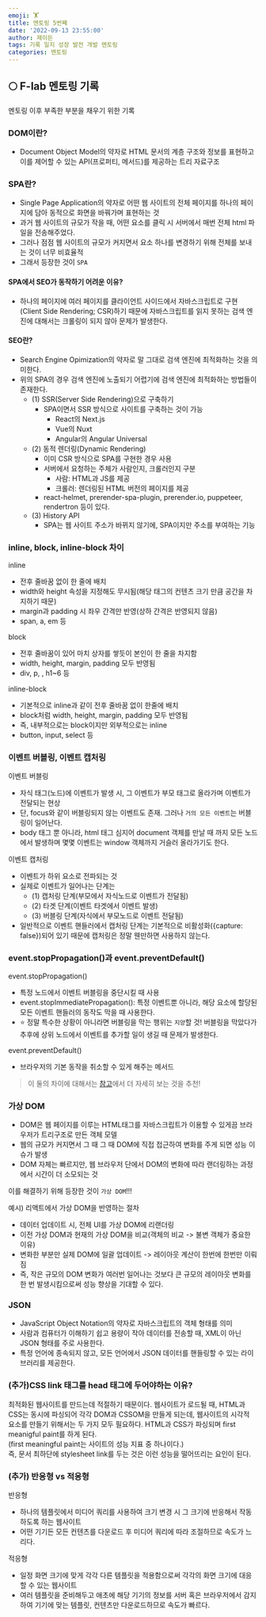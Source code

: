 ```yaml
---
emoji: 🏋️
title: 멘토링 5번째
date: '2022-09-13 23:55:00'
author: 제이든
tags: 기록 일지 성장 발전 개발 멘토링
categories: 멘토링
---
```


## 🌕 F-lab 멘토링 기록

멘토링 이후 부족한 부분을 채우기 위한 기록

### DOM이란?

- Document Object Model의 약자로 HTML 문서의 계층 구조와 정보를 표현하고 이를 제어할 수 있는 API(프로퍼티, 메서드)를 제공하는 트리 자료구조

### SPA란?

- Single Page Application의 약자로 어떤 웹 사이트의 전체 페이지를 하나의 페이지에 담아 동적으로 화면을 바꿔가며 표현하는 것
- 과거 웹 사이트의 규모가 작을 때, 어떤 요소를 클릭 시 서버에서 매번 전체 html 파일을 전송해주었다.
- 그러나 점점 웹 사이트의 규모가 커지면서 요소 하나를 변경하기 위해 전체를 보내는 것이 너무 비효율적
- 그래서 등장한 것이 `SPA`

#### SPA에서 SEO가 동작하기 어려운 이유?

- 하나의 페이지에 여러 페이지를 클라이언트 사이드에서 자바스크립트로 구현(Client Side Rendering; CSR)하기 때문에 자바스크립트를 읽지 못하는 검색 엔진에 대해서는 크롤링이 되지 않아 문제가 발생한다.

#### SEO란?

- Search Engine Opimization의 약자로 말 그대로 검색 엔진에 최적화하는 것을 의미한다.
- 위의 SPA의 경우 검색 엔진에 노출되기 어렵기에 검색 엔진에 최적화하는 방법들이 존재한다.
  - (1) SSR(Server Side Rendering)으로 구축하기
    - SPA이면서 SSR 방식으로 사이트를 구축하는 것이 가능
      - React의 Next.js
      - Vue의 Nuxt
      - Angular의 Angular Universal
  - (2) 동적 렌더링(Dynamic Rendering)
    - 이미 CSR 방식으로 SPA를 구현한 경우 사용
    - 서버에서 요청하는 주체가 사람인지, 크롤러인지 구분
      - 사람: HTML과 JS를 제공
      - 크롤러: 렌더링된 HTML 버전의 페이지를 제공
    - react-helmet, prerender-spa-plugin, prerender.io, puppeteer, rendertron 등이 있다.
  - (3) History API
    - SPA는 웹 사이트 주소가 바뀌지 않기에, SPA이지만 주소를 부여하는 기능

### inline, block, inline-block 차이

inline

- 전후 줄바꿈 없이 한 줄에 배치
- width와 height 속성을 지정해도 무시됨(해당 태그의 컨텐츠 크기 만큼 공간을 차지하기 때문)
- margin과 padding 시 좌우 간격만 반영(상하 간격은 반영되지 않음)
- span, a, em 등

block

- 전후 줄바꿈이 있어 마치 상자를 쌓듯이 본인이 한 줄을 차지함
- width, height, margin, padding 모두 반영됨
- div, p, , h1~6 등

inline-block

- 기본적으로 inline과 같이 전후 줄바꿈 없이 한줄에 배치
- block처럼 width, height, margin, padding 모두 반영됨
- 즉, 내부적으로는 block이지만 외부적으로는 inline
- button, input, select 등

### 이벤트 버블링, 이벤트 캡처링

이벤트 버블링

- 자식 태그(노드)에 이벤트가 발생 시, 그 이벤트가 부모 태그로 올라가며 이벤트가 전달되는 현상
- 단, focus와 같이 버블링되지 않는 이벤트도 존재. 그러나 `거의 모든 이벤트`는 버블링이 일어난다.
- body 태그 뿐 아니라, html 태그 심지어 document 객체를 만날 때 까지 모든 노드에서 발생하며 몇몇 이벤트는 window 객체까지 거슬러 올라가기도 한다.

이벤트 캡처링

- 이벤트가 하위 요소로 전파되는 것
- 실제로 이벤트가 일어나는 단계는
  - (1) 캡처링 단계(부모에서 자식노드로 이벤트가 전달됨)
  - (2) 타겟 단계(이벤트 타겟에서 이벤트 발생)
  - (3) 버블링 단계(자식에서 부모노드로 이벤트 전달됨)
- 일반적으로 이벤트 핸들러에서 캡처링 단계는 기본적으로 비활성화({capture: false})되어 있기 때문에 캡처링은 정말 웬만하면 사용하지 않는다.

### event.stopPropagation()과 event.preventDefault()

event.stopPropagation()

- 특정 노드에서 이벤트 버블링을 중단시킬 때 사용
- event.stopImmediatePropagation(): 특정 이벤트뿐 아니라, 해당 요소에 할당된 모든 이벤트 핸들러의 동작도 막을 때 사용한다.
- ⭐ 정말 특수한 상황이 아니라면 버블링을 막는 행위는 `지양`할 것! 버블링을 막았다가 추후에 상위 노드에서 이벤트를 추가할 일이 생길 때 문제가 발생한다.

event.preventDefault()

- 브라우저의 기본 동작을 취소할 수 있게 해주는 메서드

> 이 둘의 차이에 대해서는 [참고](https://ko.javascript.info/default-browser-action)에서 더 자세히 보는 것을 추천!

### 가상 DOM

- DOM은 웹 페이지를 이루는 HTML태그를 자바스크립트가 이용할 수 있게끔 브라우저가 트리구조로 만든 객체 모델
- 웹의 규모가 커지면서 그 때 그 때 DOM에 직접 접근하여 변화를 주게 되면 성능 이슈가 발생
- DOM 자체는 빠르지만, 웹 브라우저 단에서 DOM의 변화에 따라 랜더링하는 과정에서 시간이 더 소모되는 것

이를 해결하기 위해 등장한 것이 `가상 DOM`!!!

예시) 리액트에서 가상 DOM을 반영하는 절차

- 데이터 업데이트 시, 전체 UI를 가상 DOM에 리랜더링
- 이전 가상 DOM과 현재의 가상 DOM을 비교(객체의 비교 -> 불변 객체가 중요한 이유)
- 변화한 부분만 실제 DOM에 일괄 업데이트 -> 레이아웃 계산이 한번에 한번만 이뤄짐
- 즉, 작은 규모의 DOM 변화가 여러번 일어나는 것보다 큰 규모의 레이아웃 변화를 한 번 발생시킴으로써 성능 향상을 기대할 수 있다.

### JSON

- JavaScript Object Notation의 약자로 자바스크립트의 객체 형태를 의미
- 사람과 컴퓨터가 이해하기 쉽고 용량이 작아 데이터를 전송할 때, XML이 아닌 JSON 형태를 주로 사용한다.
- 특정 언어에 종속되지 않고, 모든 언어에서 JSON 데이터를 핸들링할 수 있는 라이브러리를 제공한다.

### (추가)CSS link 태그를 head 태그에 두어야하는 이유?

최적화된 웹사이트를 만드는데 적절하기 때문이다. 웹사이트가 로드될 때, HTML과 CSS는 동시에 파싱되어 각각 DOM과 CSSOM을 만들게 되는데, 웹사이트의 시각적 요소를 만들기 위해서는 두 가지 모두 필요하다. HTML과 CSS가 파싱되며 first meanigful paint를 하게 된다.<br/>
(first meaningful paint는 사이트의 성능 지표 중 하나이다.)<br/>
즉, 문서 최하단에 stylesheet link를 두는 것은 이런 성능을 떨어뜨리는 요인이 된다.

### (추가) 반응형 vs 적응형

반응형

- 하나의 템플릿에서 미디어 쿼리를 사용하여 크기 변경 시 그 크기에 반응해서 작동하도록 하는 웹사이트
- 어떤 기기든 모든 컨텐츠를 다운로드 후 미디어 쿼리에 따라 조절하므로 속도가 느리다.

적응형

- 일정 화면 크기에 맞게 각각 다른 템플릿을 적용함으로써 각각의 화면 크기에 대응할 수 있는 웹사이트
- 여러 템플릿을 준비해두고 애초에 해당 기기의 정보를 서버 혹은 브라우저에서 감지하여 기기에 맞는 템플릿, 컨텐츠만 다운로드하므로 속도가 빠르다.

```toc

```
